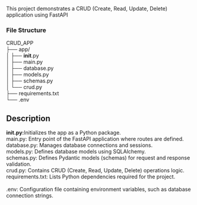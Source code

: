 This project demonstrates a CRUD (Create, Read, Update, Delete) application using FastAPI 

<h3>File Structure</h3>

CRUD_APP <br>
├── app/ <br>
│   ├── __init__.py<br>
│   ├── main.py<br>
│   ├── database.py<br>
│   ├── models.py<br>
│   ├── schemas.py<br>
│   └── crud.py<br>
├── requirements.txt<br>
└── .env<br>

<h2>Description</h2>
<b>init.py:</b>Initializes the app as a Python package.<br>
main.py: Entry point of the FastAPI application where routes are defined.<br>
database.py: Manages database connections and sessions.<br>
models.py: Defines database models using SQLAlchemy.<br>
schemas.py: Defines Pydantic models (schemas) for request and response validation.<br>
crud.py: Contains CRUD (Create, Read, Update, Delete) operations logic.<br>
requirements.txt: Lists Python dependencies required for the project.<br>
<br>
.env: Configuration file containing environment variables, such as database connection strings.<br>
